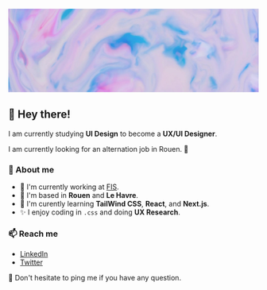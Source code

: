 ![Image](https://github.com/iampaulchevrier/iampaulchevrier/blob/main/banner.jpg)
## 👋 Hey there!
I am currently studying **UI Design** to become a **UX/UI Designer**.

I am currently looking for an alternation job in Rouen. 👀

### 📖 About me
- 💼 I'm currently working at [FIS](https://www.fis.fr/).
- 📌 I'm based in **Rouen** and **Le Havre**.
- 🌱 I'm curently learning **TailWind CSS**, **React**, and **Next.js**.
- ✨ I enjoy coding in `.css` and doing **UX Research**.

### 📫 Reach me
- [LinkedIn](https://www.linkedin.com/in/iampaulchevrier/)
- [Twitter](https://twitter.com/iampaulchevrier)

🔔 Don't hesitate to ping me if you have any question.
